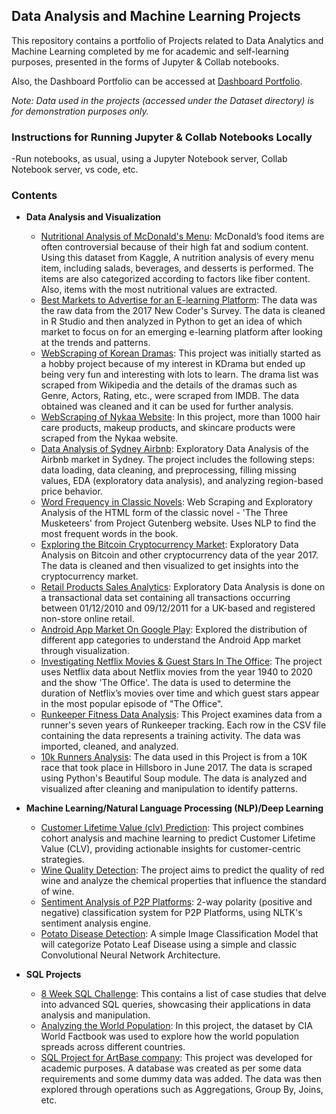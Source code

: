 ## Data Analysis and Machine Learning Projects

This repository contains a portfolio of Projects related to Data Analytics and Machine Learning completed by me for academic and self-learning purposes, presented in the forms of Jupyter & Collab notebooks.

Also, the Dashboard Portfolio can be accessed at [Dashboard Portfolio](https://www.novypro.com/profile_projects/durgaptm).

*Note: Data used in the projects (accessed under the Dataset directory) is for demonstration purposes only.*

### Instructions for Running Jupyter & Collab Notebooks Locally
-Run notebooks, as usual, using a Jupyter Notebook server, Collab Notebook server, vs code, etc.

### Contents
    
- **Data Analysis and Visualization**
    - [Nutritional Analysis of McDonald's Menu](https://github.com/durgaptm/Data-Analysis/tree/main/Nutrition%20Analysis%20of%20McDonald's%20Menu): McDonald’s food items are often controversial because of their high fat and sodium content. Using this dataset from Kaggle, A nutrition analysis of every menu item, including salads, beverages, and desserts is performed. The items are also categorized according to factors like fiber content. Also, items with the most nutritional values are extracted.
    - [Best Markets to Advertise for an E-learning Platform](https://github.com/durgaptm/Data-Analysis/tree/main/Best%20Market%20to%20Advertise%20for%20an%20e-learning%20app): The data was the raw data from the 2017 New Coder's Survey. The data is cleaned in R Studio and then analyzed in Python to get an idea of which market to focus on for an emerging e-learning platform after looking at the trends and patterns.
    - [WebScraping of Korean Dramas](https://github.com/durgaptm/Data-Analysis/tree/main/Webscraping): This project was initially started as a hobby project because of my interest in KDrama but ended up being very fun and interesting with lots to learn. The drama list was scraped from Wikipedia and the details of the dramas such as Genre, Actors, Rating, etc., were scraped from IMDB. The data obtained was cleaned and it can be used for further analysis.
    - [WebScraping of Nykaa Website](https://github.com/durgaptm/Data-Analysis/tree/main/Webscraping): In this project, more than 1000 hair care products, makeup products, and skincare products were scraped from the Nykaa website.
    - [Data Analysis of Sydney Airbnb](https://github.com/durgaptm/Data-Analysis/tree/main/Data%20Analysis%20of%20Sydney%20Airbnb):  Exploratory Data Analysis of the Airbnb market in Sydney. The project includes the following steps: data loading, data cleaning, and preprocessing, filling missing values, EDA (exploratory data analysis), and analyzing region-based price behavior.
    - [Word Frequency in Classic Novels](https://github.com/durgaptm/Data-Analysis/tree/main/Word%20Frequency%20of%20Three%20Musketeers):  Web Scraping and Exploratory Analysis of the HTML form of the classic novel - 'The Three Musketeers' from Project Gutenberg website. Uses NLP to find the most frequent words in the book.
    - [Exploring the Bitcoin Cryptocurrency Market](https://github.com/durgaptm/Data-Analysis/tree/main/Bitcoin%20Cryptocurrency%20Market%20Analysis): Exploratory Data Analysis on Bitcoin and other cryptocurrency data of the year 2017. The data is cleaned and then visualized to get insights into the cryptocurrency market.
    - [Retail Products Sales Analytics](https://github.com/durgaptm/Data-Analysis/tree/main/Retail%20Products%20Sales%20Analytics): Exploratory Data Analysis is done on a transactional data set containing all transactions occurring between 01/12/2010 and 09/12/2011 for a UK-based and registered non-store online retail.
    - [Android App Market On Google Play](https://github.com/durgaptm/Data-Analysis/tree/main/Android%20App%20Market%20in%20Google%20Play): Explored the distribution of different app categories to understand the Android App market through visualization.
    - [Investigating Netflix Movies & Guest Stars In The Office](https://github.com/durgaptm/Data-Analysis/tree/main/Investigating%20Netflix%20Movies%20%26%20Guest%20Stars%20In%20The%20Office): The project uses Netflix data about Netflix movies from the year 1940 to 2020 and the show 'The Office'. The data is used to determine the duration of Netflix’s movies over time and which guest stars appear in the most popular episode of "The Office".
    - [Runkeeper Fitness Data Analysis](https://github.com/durgaptm/Data-Analysis/tree/main/Runkeeper%20Fitness%20Data%20Analysis): This Project examines data from a runner's seven years of Runkeeper tracking. Each row in the CSV file containing the data represents a training activity. The data was imported, cleaned, and analyzed.
    - [10k Runners Analysis](https://github.com/durgaptm/Data-Analysis/tree/main/10K%20Runners%20Analysis): The data used in this Project is from a 10K race that took place in Hillsboro in June 2017. The data is scraped using  Python's Beautiful Soup module. The data is analyzed and visualized after cleaning and manipulation to identify patterns. 

- **Machine Learning/Natural Language Processing (NLP)/Deep Learning**
    - [Customer Lifetime Value (clv) Prediction](https://github.com/durgaptm/Data-Analysis/tree/main/Customer%20Lifetime%20Value%20Prediction): This project combines cohort analysis and machine learning to predict Customer Lifetime Value (CLV), providing actionable insights for customer-centric strategies.
    - [Wine Quality Detection](https://github.com/durgaptm/Data-Analysis/tree/main/Wine%20Quality%20Detection): The project aims to predict the quality of red wine and analyze the chemical properties that influence the standard of wine.
    - [Sentiment Analysis of P2P Platforms](https://github.com/durgaptm/Data-Analysis/tree/main/Sentiment%20Analysis%20of%20P2P%20Platforms): 2-way polarity (positive and negative) classification system for P2P Platforms, using NLTK's sentiment analysis engine.
    - [Potato Disease Detection](https://github.com/durgaptm/Data-Analysis/tree/main/Potato%20Disease%20Detection): A simple Image Classification Model that will categorize Potato Leaf Disease using a simple and classic Convolutional Neural Network Architecture.

- **SQL Projects**
    - [8 Week SQL Challenge](https://github.com/durgaptm/Data-Analysis/tree/main/8%20Week%20SQL%20Challenge): This contains a list of case studies that delve into advanced SQL queries, showcasing their applications in data analysis and manipulation.
    - [Analyzing the World Population](https://github.com/durgaptm/Data-Analysis/tree/main/Analyze%20World%20Population): In this project, the dataset by CIA World Factbook was used to explore how the world population spreads across different countries.
    - [SQL Project for ArtBase company](https://github.com/durgaptm/Data-Analysis/tree/main/SQL%20Project%20for%20ArtBase%20company): This project was developed for academic purposes. A database was created as per some data requirements and some dummy data was added. The data was then explored through operations such as Aggregations, Group By, Joins, etc.
